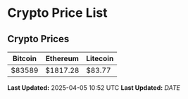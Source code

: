 # Crypto Price List

## Crypto Prices
| Bitcoin | Ethereum | Litecoin |
| ------- | -------- | -------- |
| $83589 | $1817.28 | $83.77 |
**Last Updated:** 2025-04-05 10:52 UTC
**Last Updated:** $DATE$
